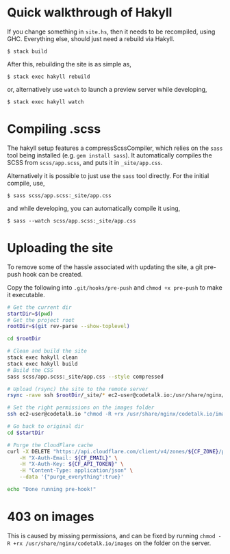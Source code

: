 # Quick walkthrough of Hakyll
If you change something in `site.hs`, then it needs to be recompiled, using GHC. Everything else, should just need a rebuild via Hakyll.

```
$ stack build
```

After this, rebuilding the site is as simple as,

```
$ stack exec hakyll rebuild
```

or, alternatively use `watch` to launch a preview server while developing,

```
$ stack exec hakyll watch
```


# Compiling .scss
The hakyll setup features a compressScssCompiler, which relies on the `sass` tool being installed (e.g. `gem install sass`). It automatically compiles the SCSS from `scss/app.scss`, and puts it in `_site/app.css`.

Alternatively it is possible to just use the `sass` tool directly. For the initial compile, use,

```
$ sass scss/app.scss:_site/app.css
```

and while developing, you can automatically compile it using,

```
$ sass --watch scss/app.scss:_site/app.css
```


# Uploading the site
To remove some of the hassle associated with updating the site, a git pre-push
hook can be created.

Copy the following into `.git/hooks/pre-push` and `chmod +x pre-push` to make
it executable.

```bash
# Get the current dir
startDir=$(pwd)
# Get the project root
rootDir=$(git rev-parse --show-toplevel)

cd $rootDir

# Clean and build the site
stack exec hakyll clean
stack exec hakyll build
# Build the CSS
sass scss/app.scss:_site/app.css --style compressed

# Upload (rsync) the site to the remote server
rsync -rave ssh $rootDir/_site/* ec2-user@codetalk.io:/usr/share/nginx/codetalk.io --delete-after

# Set the right permissions on the images folder
ssh ec2-user@codetalk.io "chmod -R +rx /usr/share/nginx/codetalk.io/images"

# Go back to original dir
cd $startDir

# Purge the CloudFlare cache
curl -X DELETE "https://api.cloudflare.com/client/v4/zones/${CF_ZONE}/purge_cache" \
    -H "X-Auth-Email: ${CF_EMAIL}" \
    -H "X-Auth-Key: ${CF_API_TOKEN}" \
    -H "Content-Type: application/json" \
    --data '{"purge_everything":true}'

echo "Done running pre-hook!"
```

# 403 on images
This is caused by missing permissions, and can be fixed by running `chmod -R +rx /usr/share/nginx/codetalk.io/images` on the folder on the server.
